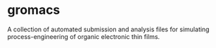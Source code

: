 # gromacs
A collection of automated submission and analysis files for simulating process-engineering of organic electronic thin films.
